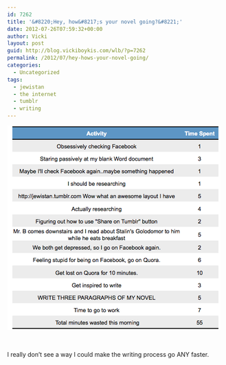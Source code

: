 ```yaml
---
id: 7262
title: '&#8220;Hey, how&#8217;s your novel going?&#8221;'
date: 2012-07-26T07:59:32+00:00
author: Vicki
layout: post
guid: http://blog.vickiboykis.com/wlb/?p=7262
permalink: /2012/07/hey-hows-your-novel-going/
categories:
  - Uncategorized
tags:
  - jewistan
  - the internet
  - tumblr
  - writing
---
```

[<img class="aligncenter size-full wp-image-7265" title="Screen shot 2012-07-26 at 7.59.59 AM" src="https://raw.githubusercontent.com/veekaybee/wlb/gh-pages/assets/images/2012/07/Screen-shot-2012-07-26-at-7.59.59-AM.png" alt="" width="497" height="478" />](https://raw.githubusercontent.com/veekaybee/wlb/gh-pages/assets/images/2012/07/Screen-shot-2012-07-26-at-7.59.59-AM.png)

&nbsp;

I really don&#8217;t see a way I could make the writing process go ANY faster.